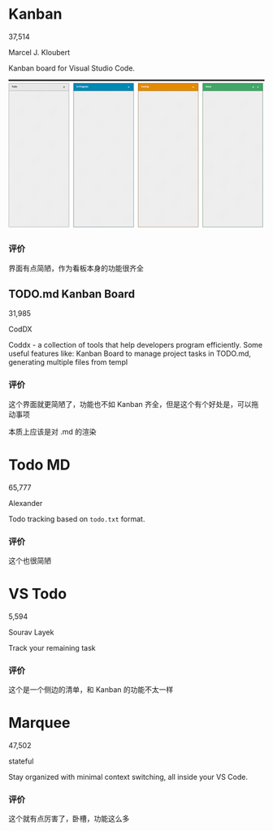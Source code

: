 # Kanban

37,514

Marcel J. Kloubert

Kanban board for Visual Studio Code.

![alt text](image.png)

### 评价

界面有点简陋，作为看板本身的功能很齐全

## TODO.md Kanban Board

31,985

CodDX

Coddx - a collection of tools that help developers program efficiently. Some useful features like: Kanban Board to manage project tasks in TODO.md, generating multiple files from templ

### 评价

这个界面就更简陋了，功能也不如 Kanban 齐全，但是这个有个好处是，可以拖动事项

本质上应该是对 .md 的渲染

# Todo MD

65,777

Alexander

Todo tracking based on `todo.txt` format.

### 评价

这个也很简陋

# VS Todo

5,594

Sourav Layek

Track your remaining task

### 评价

这个是一个侧边的清单，和 Kanban 的功能不太一样

# Marquee

47,502

stateful

Stay organized with minimal context switching, all inside your VS Code.

### 评价

这个就有点厉害了，卧槽，功能这么多
